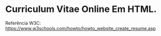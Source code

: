# Curriculum Vitae Online Em HTML.

Referência W3C: https://www.w3schools.com/howto/howto_website_create_resume.asp
